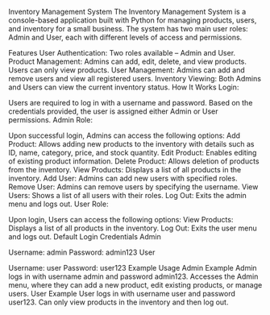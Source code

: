Inventory Management System
The Inventory Management System is a console-based application built with Python for managing products, users, and inventory for a small business. The system has two main user roles: Admin and User, each with different levels of access and permissions.

Features
User Authentication: Two roles available – Admin and User.
Product Management:
Admins can add, edit, delete, and view products.
Users can only view products.
User Management:
Admins can add and remove users and view all registered users.
Inventory Viewing: Both Admins and Users can view the current inventory status.
How It Works
Login:

Users are required to log in with a username and password.
Based on the credentials provided, the user is assigned either Admin or User permissions.
Admin Role:

Upon successful login, Admins can access the following options:
Add Product: Allows adding new products to the inventory with details such as ID, name, category, price, and stock quantity.
Edit Product: Enables editing of existing product information.
Delete Product: Allows deletion of products from the inventory.
View Products: Displays a list of all products in the inventory.
Add User: Admins can add new users with specified roles.
Remove User: Admins can remove users by specifying the username.
View Users: Shows a list of all users with their roles.
Log Out: Exits the admin menu and logs out.
User Role:

Upon login, Users can access the following options:
View Products: Displays a list of all products in the inventory.
Log Out: Exits the user menu and logs out.
Default Login Credentials
Admin

Username: admin
Password: admin123
User

Username: user
Password: user123
Example Usage
Admin Example
Admin logs in with username admin and password admin123.
Accesses the Admin menu, where they can add a new product, edit existing products, or manage users.
User Example
User logs in with username user and password user123.
Can only view products in the inventory and then log out.
